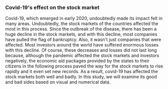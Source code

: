 ### Covid-19's effect on the stock market
Covid-19, which emerged in early 2020, undoubtedly made its impact felt in many areas. Undoubtedly, the stock markets
of the countries affected the most in this process. Since the outbreak of the disease, there has been a huge decline 
in the stock markets, and with this decline, most companies have pulled the flag of bankruptcy. Also, it wasn't just 
companies that were affected. Most investors around the world have suffered enormous losses with this decline. 
Of course, these decreases and losses did not last long because, although the pandemic affected the stock markets and 
investors negatively, the economic aid packages provided by the states to their citizens in the following process paved 
the way for the stock markets to rise rapidly and it even set new records. As a result, covid-19 has affected the stock 
markets both well and badly. In this study, we will examine its good and bad sides based on visual and numerical data.
